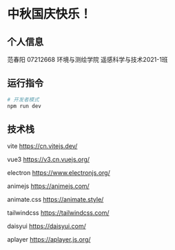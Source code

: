 # 中秋国庆快乐！

## 个人信息

范春阳 07212668 环境与测绘学院 遥感科学与技术2021-1班

## 运行指令

```sh
# 开发者模式
npm run dev
```

## 技术栈

vite https://cn.vitejs.dev/

vue3 https://v3.cn.vuejs.org/

electron https://www.electronjs.org/

animejs https://animejs.com/

animate.css https://animate.style/

tailwindcss https://tailwindcss.com/

daisyui https://daisyui.com/

aplayer https://aplayer.js.org/
